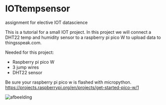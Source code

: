 # IOTtempsensor
assignment for elective IOT datascience

This is a tutorial for a small IOT project.
In this project we will connect a DHT22 temp and humidity sensor to a raspberry pi pico W to upload data to thingsspeak.com.

Needed for this project:
 - Raspberry pi pico W
 - 3 jump wires
 - DHT22 sensor
 
Be sure your raspberry pi pico w is flashed with micropython.
https://projects.raspberrypi.org/en/projects/get-started-pico-w/1




![afbeelding](https://user-images.githubusercontent.com/32331945/223492712-90717580-716d-4fb3-bccb-0ea4415ebeab.png)
